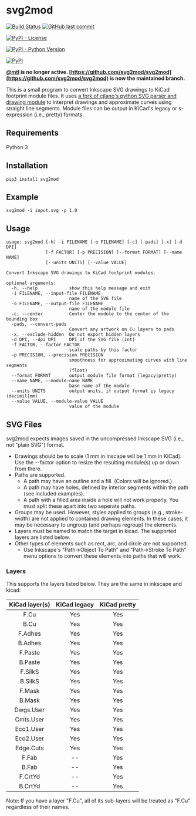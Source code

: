# svg2mod
[![Build Status](https://travis-ci.com/svg2mod/svg2mod.svg?branch=master)](https://travis-ci.com/svg2mod/svg2mod) [![GitHub last commit](https://img.shields.io/github/last-commit/svg2mod/svg2mod)](https://github.com/svg2mod/svg2mod/commits/master)

[![PyPI - License](https://img.shields.io/pypi/l/svg2mod?color=black)](https://pypi.org/project/svg2mod/)

[![PyPI - Python Version](https://img.shields.io/pypi/pyversions/svg2mod)](https://pypi.org/project/svg2mod/)

[![PyPI](https://img.shields.io/pypi/v/svg2mod?color=informational&label=version)](https://pypi.org/project/svg2mod/)


__[@mtl](https://github.com/mtl) is no longer active. [https://github.com/svg2mod/svg2mod](https://github.com/svg2mod/svg2mod) is now the maintained branch.__

This is a small program to convert Inkscape SVG drawings to KiCad footprint module files.  It uses [a fork of cjlano's python SVG parser and drawing module](https://github.com/svg2mod/svg) to interpret drawings and approximate curves using straight line segments.  Module files can be output in KiCad's legacy or s-expression (i.e., pretty) formats.

## Requirements

Python 3

## Installation

```pip3 install svg2mod```


## Example

```svg2mod -i input.svg -p 1.0```

## Usage
```
usage: svg2mod [-h] -i FILENAME [-o FILENAME] [-c] [-pads] [-x] [-d DPI]
               [-f FACTOR] [-p PRECISION] [--format FORMAT] [--name NAME]
               [--units UNITS] [--value VALUE]

Convert Inkscape SVG drawings to KiCad footprint modules.

optional arguments:
  -h, --help            show this help message and exit
  -i FILENAME, --input-file FILENAME
                        name of the SVG file
  -o FILENAME, --output-file FILENAME
                        name of the module file
  -c, --center          Center the module to the center of the bounding box
  -pads, --convert-pads
                        Convert any artwork on Cu layers to pads
  -x, --exclude-hidden  Do not export hidden layers
  -d DPI, --dpi DPI     DPI of the SVG file (int)
  -f FACTOR, --factor FACTOR
                        scale paths by this factor
  -p PRECISION, --precision PRECISION
                        smoothness for approximating curves with line segments
                        (float)
  --format FORMAT       output module file format (legacy|pretty)
  --name NAME, --module-name NAME
                        base name of the module
  --units UNITS         output units, if output format is legacy (decimil|mm)
  --value VALUE, --module-value VALUE
                        value of the module
```

## SVG Files

svg2mod expects images saved in the uncompressed Inkscape SVG (i.e., not "plain SVG") format.
 * Drawings should be to scale (1 mm in Inscape will be 1 mm in KiCad).  Use the --factor option to resize the resulting module(s) up or down from there.
 * Paths are supported.
   * A path may have an outline and a fill.  (Colors will be ignored.)
   * A path may have holes, defined by interior segments within the path (see included examples).
   * A path with a filled area inside a hole will not work properly. You must split these apart into two seperate paths.
 * Groups may be used.  However, styles applied to groups (e.g., stroke-width) are not applied to contained drawing elements.  In these cases, it may be necessary to ungroup (and perhaps regroup) the elements.
 * Layers must be named to match the target in kicad. The supported layers are listed below.
 * Other types of elements such as rect, arc, and circle are not supported.
   * Use Inkscape's "Path->Object To Path" and "Path->Stroke To Path" menu options to convert these elements into paths that will work.

### Layers
This supports the layers listed below. They are the same in inkscape and kicad:

| KiCad layer(s)   | KiCad legacy | KiCad pretty |
|:----------------:|:------------:|:------------:|
| F.Cu             | Yes          | Yes          |
| B.Cu             | Yes          | Yes          |
| F.Adhes          | Yes          | Yes          |
| B.Adhes          | Yes          | Yes          |
| F.Paste          | Yes          | Yes          |
| B.Paste          | Yes          | Yes          |
| F.SilkS          | Yes          | Yes          |
| B.SilkS          | Yes          | Yes          |
| F.Mask           | Yes          | Yes          |
| B.Mask           | Yes          | Yes          |
| Dwgs.User        | Yes          | Yes          |
| Cmts.User        | Yes          | Yes          |
| Eco1.User        | Yes          | Yes          |
| Eco2.User        | Yes          | Yes          |
| Edge.Cuts        | Yes          | Yes          |
| F.Fab            | --           | Yes          |
| B.Fab            | --           | Yes          |
| F.CrtYd          | --           | Yes          |
| B.CrtYd          | --           | Yes          |

Note: If you have a layer "F.Cu", all of its sub-layers will be treated as "F.Cu" regardless of their names.

